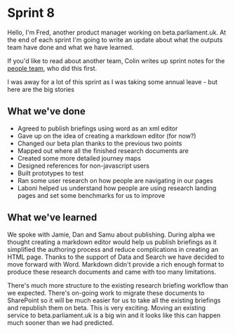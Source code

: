 # Sprint 8

Hello, I'm Fred, another product manager working on beta.parliament.uk. At the end of each sprint I'm going to write an update about what the outputs team have done and what we have learned.

If you'd like to read about another team, Colin writes up sprint notes for the [people team](https://ukparliament.github.io/sprintnotes.people), who did this first.

I was away for a lot of this sprint as I was taking some annual leave - but here are the big stories

## What we've done

- Agreed to publish briefings using word as an xml editor
- Gave up on the idea of creating a markdown editor (for now?)
- Changed our beta plan thanks to the previous two points
- Mapped out where all the finished research documents are
- Created some more detailed journey maps
- Designed references for non-javascript users
- Built prototypes to test
- Ran some user research on how people are navigating in our pages
- Laboni helped us understand how people are using research landing pages and set some benchmarks for us to improve

## What we've learned

We spoke with Jamie, Dan and Samu about publishing. During alpha we thought creating a markdown editor would help us publish briefings as it simplified the authoring process and reduce complications in creating an HTML page. Thanks to the support of Data and Search we have decided to move forward with Word. Markdown didn't provide a rich enough format to produce these research documents and came with too many limitations.

There's much more structure to the existing research briefing workflow than we expected. There's on-going work to migrate these documents to SharePoint so it will be much easier for us to take all the existing briefings and republish them on beta. This is very exciting. Moving an existing service to beta.parliament.uk is a big win and it looks like this can happen much sooner than we had predicted.
